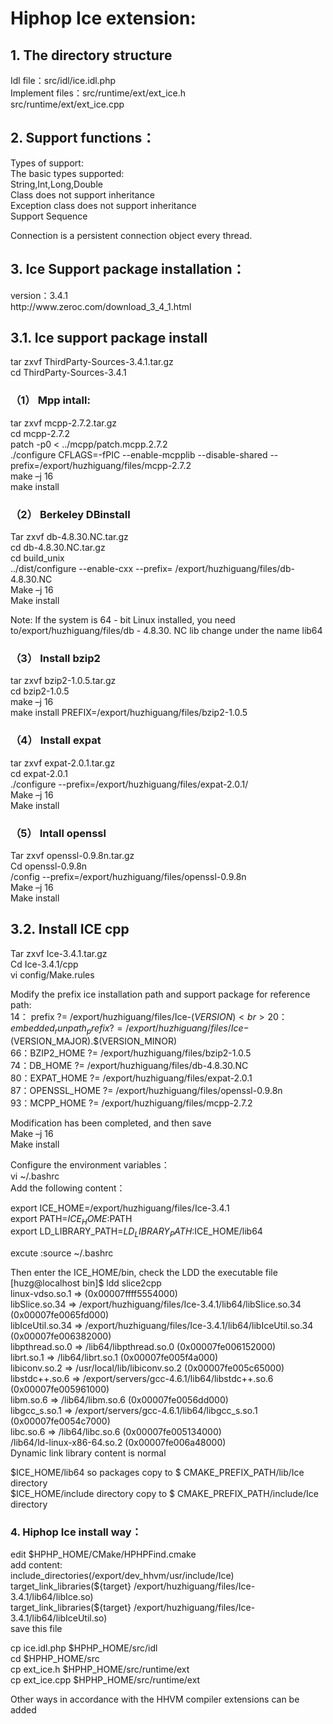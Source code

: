 <h1>Hiphop Ice extension:</h1>

<h2>1.  The directory structure</h2>


Idl file：src/idl/ice.idl.php<br>
Implement files：src/runtime/ext/ext_ice.h<br>
		 src/runtime/ext/ext_ice.cpp<br>
<h2>2.	Support functions：</h2>
Types of support:<br>
The basic types supported:<br>
String,Int,Long,Double<br>
Class does not support inheritance<br>
Exception class does not support inheritance<br>
Support Sequence<br>

Connection is a persistent connection object every thread.<br>


<h2>3.	Ice Support package installation：</h2>
version：3.4.1<br>
http://www.zeroc.com/download_3_4_1.html<br>


<h2>3.1.	Ice support package install</h2>
tar zxvf ThirdParty-Sources-3.4.1.tar.gz<br>
cd ThirdParty-Sources-3.4.1<br>
<h3>（1）	Mpp intall: </h3>
tar zxvf mcpp-2.7.2.tar.gz<br>
cd mcpp-2.7.2<br>
patch -p0 < ../mcpp/patch.mcpp.2.7.2<br>
./configure CFLAGS=-fPIC --enable-mcpplib --disable-shared  --prefix=/export/huzhiguang/files/mcpp-2.7.2<br>
make –j 16<br>
make install<br>
<h3>（2）	Berkeley DBinstall</h3>
Tar zxvf db-4.8.30.NC.tar.gz<br>
cd db-4.8.30.NC.tar.gz<br>
cd build_unix<br>
../dist/configure --enable-cxx --prefix= /export/huzhiguang/files/db-4.8.30.NC<br>
Make –j 16<br>
Make install<br>

Note:
If the system is 64 - bit Linux installed, you need to/export/huzhiguang/files/db - 4.8.30. NC lib change under the name lib64<br>
<h3>（3）	Install bzip2</h3>
tar zxvf bzip2-1.0.5.tar.gz<br>
cd bzip2-1.0.5<br>
make –j 16<br>
make install PREFIX=/export/huzhiguang/files/bzip2-1.0.5<br>
<h3>（4）	Install expat</h3>
tar zxvf expat-2.0.1.tar.gz<br>
cd expat-2.0.1<br>
./configure --prefix=/export/huzhiguang/files/expat-2.0.1/<br>
Make –j 16<br>
Make install<br>
<h3>（5）	Intall openssl</h3>
Tar zxvf openssl-0.9.8n.tar.gz<br>
Cd openssl-0.9.8n<br>
/config --prefix=/export/huzhiguang/files/openssl-0.9.8n<br>
Make –j 16<br>
Make install<br>


<h2>3.2.	Install ICE cpp</h2>
Tar zxvf Ice-3.4.1.tar.gz<br>
Cd Ice-3.4.1/cpp<br>
vi config/Make.rules<br>

Modify the prefix ice installation path and support package for reference path:<br>
14： prefix          ?= /export/huzhiguang/files/Ice-$(VERSION)<br>
20：embedded_runpath_prefix ?= /export/huzhiguang/files/Ice-$(VERSION_MAJOR).$(VERSION_MINOR)<br>
66：BZIP2_HOME      ?= /export/huzhiguang/files/bzip2-1.0.5<br>
74：DB_HOME     ?= /export/huzhiguang/files/db-4.8.30.NC<br>
80：EXPAT_HOME      ?= /export/huzhiguang/files/expat-2.0.1<br>
87：OPENSSL_HOME        ?= /export/huzhiguang/files/openssl-0.9.8n<br>
93：MCPP_HOME       ?= /export/huzhiguang/files/mcpp-2.7.2<br>

Modification has been completed, and then save<br>
Make –j 16<br>
Make install<br>

Configure the environment variables：<br>
vi ~/.bashrc<br>
Add the following content：<br>

export ICE_HOME=/export/huzhiguang/files/Ice-3.4.1<br>
export PATH=$ICE_HOME:$PATH<br>
export LD_LIBRARY_PATH=$LD_LIBRARY_PATH:$ICE_HOME/lib64<br>

excute :source ~/.bashrc<br>

Then enter the ICE_HOME/bin, check the LDD the executable file <br>
[huzg@localhost bin]$ ldd slice2cpp<br>
        linux-vdso.so.1 =>  (0x00007ffff5554000)<br>
        libSlice.so.34 => /export/huzhiguang/files/Ice-3.4.1/lib64/libSlice.so.34 (0x00007fe0065fd000)<br>
        libIceUtil.so.34 => /export/huzhiguang/files/Ice-3.4.1/lib64/libIceUtil.so.34 (0x00007fe006382000)<br>
        libpthread.so.0 => /lib64/libpthread.so.0 (0x00007fe006152000)<br>
        librt.so.1 => /lib64/librt.so.1 (0x00007fe005f4a000)<br>
        libiconv.so.2 => /usr/local/lib/libiconv.so.2 (0x00007fe005c65000)<br>
        libstdc++.so.6 => /export/servers/gcc-4.6.1/lib64/libstdc++.so.6 (0x00007fe005961000)<br>
        libm.so.6 => /lib64/libm.so.6 (0x00007fe0056dd000)<br>
        libgcc_s.so.1 => /export/servers/gcc-4.6.1/lib64/libgcc_s.so.1 (0x00007fe0054c7000)<br>
        libc.so.6 => /lib64/libc.so.6 (0x00007fe005134000)<br>
        /lib64/ld-linux-x86-64.so.2 (0x00007fe006a48000)<br>
Dynamic link library content is normal<br>

$ICE_HOME/lib64  so packages copy to $ CMAKE_PREFIX_PATH/lib/Ice directory<br>
$ICE_HOME/include directory copy to $ CMAKE_PREFIX_PATH/include/Ice directory<br>

<h3>4.	Hiphop Ice install way：</h3>
edit $HPHP_HOME/CMake/HPHPFind.cmake<br>
add content:<br>
    include_directories(/export/dev_hhvm/usr/include/Ice)<br>
     target_link_libraries(${target} /export/huzhiguang/files/Ice-3.4.1/lib64/libIce.so)<br>
     target_link_libraries(${target} /export/huzhiguang/files/Ice-3.4.1/lib64/libIceUtil.so)<br>
save this file<br>


cp ice.idl.php $HPHP_HOME/src/idl<br>
cd $HPHP_HOME/src<br>
cp ext_ice.h $HPHP_HOME/src/runtime/ext<br>
cp ext_ice.cpp $HPHP_HOME/src/runtime/ext<br>

Other ways in accordance with the HHVM compiler extensions can be added<br>


